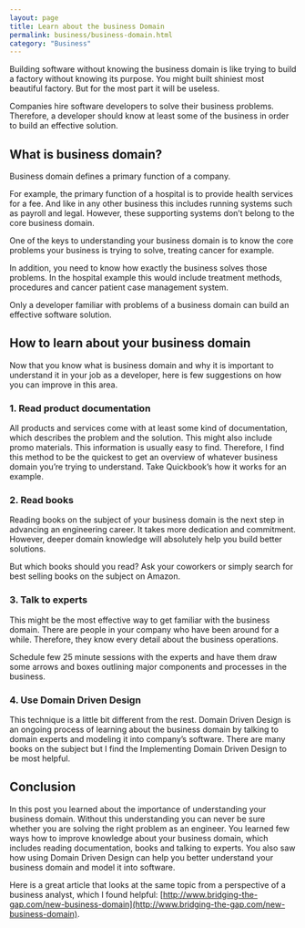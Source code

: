 ```yaml
---
layout: page
title: Learn about the business Domain
permalink: business/business-domain.html
category: "Business"
---
```


Building software without knowing the business domain is like trying to build a factory without knowing its purpose. You might built shiniest most beautiful factory. But for the most part it will be useless.

Companies hire software developers to solve their business problems. Therefore, a developer should know at least some of the business in order to build an effective solution.

## What is business domain?

Business domain defines a primary function of a company.

For example, the primary function of a hospital is to provide health services for a fee. And like in any other business this includes running systems such as payroll and legal. However, these supporting systems don’t belong to the core business domain.

One of the keys to understanding your business domain is to know the core problems your business is trying to solve, treating cancer for example.

In addition, you need to know how exactly the business solves those problems. In the hospital example this would include treatment methods, procedures and cancer patient case management system.

Only a developer familiar with problems of a business domain can build an effective software solution.

## How to learn about your business domain

Now that you know what is business domain and why it is important to understand it in your job as a developer, here is few suggestions on how you can improve in this area.

### 1. Read product documentation

All products and services come with at least some kind of documentation, which describes the problem and the solution. This might also include promo materials. This information is usually easy to find. Therefore, I find this method to be the  quickest to get an overview of whatever business domain you’re trying to understand. Take Quickbook’s how it works for an example.

### 2. Read books

Reading books on the subject of your business domain is the next step in advancing an engineering career. It takes more dedication and commitment. However, deeper domain knowledge will absolutely help you build better solutions.

But which books should you read? Ask your coworkers or simply search for best selling books on the subject on Amazon.

### 3. Talk to experts

This might be the most effective way to get familiar with the business domain. There are people in your company who have been around for a while. Therefore, they know every detail about the business operations.

Schedule few 25 minute sessions with the experts and have them draw some arrows and boxes outlining major components and processes in the business.

### 4. Use Domain Driven Design

This technique is a little bit different from the rest. Domain Driven Design is an ongoing process of learning about the business domain by talking to domain experts and modeling it into company’s software. There are many books on the subject but I find the Implementing Domain Driven Design to be most helpful.

## Conclusion

In this post you learned about the importance of understanding your business domain. Without this understanding you can never be sure whether you are solving the right problem as an engineer. You learned few ways how to improve knowledge about your business domain, which includes reading documentation, books and talking to experts. You also saw how using Domain Driven Design can help you better understand your business domain and model it into software.

Here is a great article that looks at the same topic from a perspective of a business analyst, which I found helpful: [http://www.bridging-the-gap.com/new-business-domain](http://www.bridging-the-gap.com/new-business-domain).
